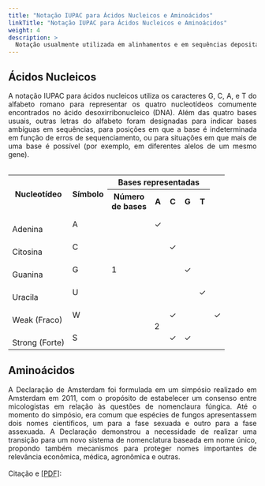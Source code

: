```yaml
---
title: "Notação IUPAC para Ácidos Nucleicos e Aminoácidos"
linkTitle: "Notação IUPAC para Ácidos Nucleicos e Aminoácidos"
weight: 4
description: >
  Notação usualmente utilizada em alinhamentos e em sequências depositadas nos banco de dados
---
```


## Ácidos Nucleicos

<div align="justify">
A notação IUPAC para ácidos nucleicos utiliza os caracteres G, C, A, e T do alfabeto romano para representar os quatro nucleotídeos comumente encontrados no ácido desoxirribonucleico (DNA). Além das quatro bases usuais, outras letras do alfabeto foram designadas para indicar bases ambíguas em sequências, para posições em que a base é indeterminada em função de erros de sequenciamento, ou para situações em que mais de uma base é possível (por exemplo, em diferentes alelos de um mesmo gene). 
<br><br>
</div>
<div align="center">
</div>
<table>
  <tr>
    <th rowspan="2" align="center"><strong>Nucleotídeo</strong></th>
	<th rowspan="2"><strong>Símbolo</strong></th>
	<th colspan="5" align="center"><strong>Bases representadas</th></strong></th>
  <tr>
	<th>Número <br>de bases</th>
	<th>A</th>
	<th>C</th>
	<th>G</th>
	<th>T</th>
  <tr>
    <td><br>Adenina</td>
    <td>A</td>
	<td rowspan="5">1</td>
	<td>✓</td>
	<td></td>
	<td></td>
	<td></td>
  </tr> 
  <tr>
    <td><br>Citosina</td>
    <td>C</td>
	<td></td>
	<td>✓</td>
	<td></td>
	<td></td>
  <tr>
    <td><br>Guanina</td>
    <td>G</td>
	<td></td>
	<td></td>
	<td>✓</td>
	<td></td>
  </tr>
    <tr>
    <td><br>Uracila</td>
    <td>U</td>
	<td></td>
	<td></td>
	<td></td>
	<td>✓</td>
  </tr>
  <tr>
    <td><br>Weak (Fraco)</td>
    <td>W</td>
	<td rowspan="6">2</td>
	<td>✓</td>
	<td></td>
	<td></td>
	<td>✓</td>
  </tr> 
    <tr>
    <td><br>Strong (Forte)</td>
    <td>S</td>
	<td></td>
	<td>✓</td>
	<td>✓</td>
	<td></td>
  </tr>
</table> 
<div>
</div>

## Aminoácidos

<div align="justify">
A Declaração de Amsterdam foi formulada em um simpósio realizado em Amsterdam em 2011, com o propósito de estabelecer um consenso entre micologistas em relação às questões de nomenclaura fúngica. Até o momento do simpósio, era comum que espécies de fungos apresentassem dois nomes científicos, um para a fase sexuada e outro para a fase assexuada. A Declaração demonstrou a necessidade de realizar uma transição para um novo sistema de nomenclatura baseada em nome único, propondo também mecanismos para proteger nomes importantes de relevância econômica, médica, agronômica e outras.
<br><br>
Citação e <a href="https://www.ncbi.nlm.nih.gov/pmc/articles/PMC3317370/pdf/ima-2-105.pdf">[PDF]</a>:
<br><br>
</div>



